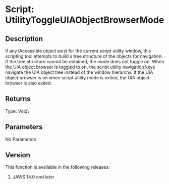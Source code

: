 # Script: UtilityToggleUIAObjectBrowserMode

## Description

If any iAccessible object exist for the current script utility window,
this scripting tool attempts to build a tree structure of the objects
for navigation. If the tree structure cannot be obtained, the mode does
not toggle on. When the UIA object browser is toggled to on, the script
utility navigation keys navigate the UIA object tree instead of the
window hierarchy. If the UIA object browser is on when script utility
mode is exited, the UIA object browser is also exited.

## Returns

Type: Void\

## Parameters

No Parameters

## Version

This function is available in the following releases:

1.  JAWS 14.0 and later
